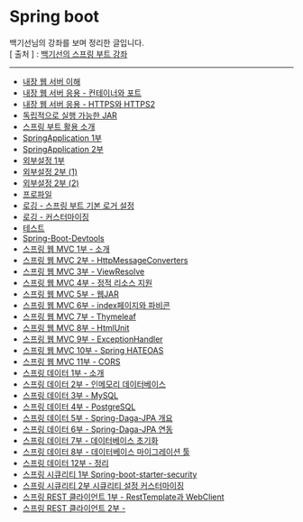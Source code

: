 Spring boot
===========
백기선님의 강좌를 보며 정리한 글입니다.   
[ 출처 ] : [백기선의 스프링 부트 강좌](https://www.inflearn.com/course/%EC%8A%A4%ED%94%84%EB%A7%81%EB%B6%80%ED%8A%B8/)   



---
* [내장 웹 서버 이해](https://github.com/KimYoungQ/study/blob/main/springboot/3_6.md)
* [내장 웹 서버 응용 - 컨테이너와 포트](https://github.com/KimYoungQ/study/blob/main/springboot/3_7.md)
* [내장 웹 서버 응용 - HTTPS와 HTTPS2](https://github.com/KimYoungQ/study/blob/main/springboot/3_8.md)
* [독립적으로 실행 가능한 JAR](https://github.com/KimYoungQ/study/blob/main/springboot/3_10.md)
* [스프링 부트 활용 소개](https://github.com/KimYoungQ/study/blob/main/springboot/4_1.md)
* [SpringApplication 1부](https://github.com/KimYoungQ/study/blob/main/springboot/4_2.md)
* [SpringApplication 2부](https://github.com/KimYoungQ/study/blob/main/springboot/4_3.md)
* [외부설정 1부](https://github.com/KimYoungQ/study/blob/main/springboot/4_4.md)
* [외부설정 2부 (1)](https://github.com/KimYoungQ/study/blob/main/springboot/4_5.md)
* [외부설정 2부 (2)](https://github.com/KimYoungQ/study/blob/main/springboot/4_5.md)
* [프로파일](https://github.com/KimYoungQ/study/blob/main/springboot/4_6.md)
* [로깅 - 스프링 부트 기본 로거 설정](https://github.com/KimYoungQ/study/blob/main/springboot/4_7.md)
* [로깅 - 커스터마이징](https://github.com/KimYoungQ/study/blob/main/springboot/4_8.md)
* [테스트](https://github.com/KimYoungQ/study/blob/main/springboot/4_9.md)
* [Spring-Boot-Devtools](https://github.com/KimYoungQ/study/blob/main/springboot/4_11.md)
* [스프링 웹 MVC 1부 - 소개](https://github.com/KimYoungQ/study/blob/main/springboot/4_12.md)
* [스프링 웹 MVC 2부 - HttpMessageConverters](https://github.com/KimYoungQ/study/blob/main/springboot/4_13.md)
* [스프링 웹 MVC 3부 - ViewResolve](https://github.com/KimYoungQ/study/blob/main/springboot/4_14.md)
* [스프링 웹 MVC 4부 - 정적 리소스 지원](https://github.com/KimYoungQ/study/blob/main/springboot/4_15.md)
* [스프링 웹 MVC 5부 - 웹JAR](https://github.com/KimYoungQ/study/blob/main/springboot/4_16.md)
* [스프링 웹 MVC 6부 - index페이지와 파비콘](https://github.com/KimYoungQ/study/blob/main/springboot/4_17.md)
* [스프링 웹 MVC 7부 - Thymeleaf](https://github.com/KimYoungQ/study/blob/main/springboot/4_18.md)
* [스프링 웹 MVC 8부 - HtmlUnit](https://github.com/KimYoungQ/study/blob/main/springboot/4_19.md)
* [스프링 웹 MVC 9부 - ExceptionHandler](https://github.com/KimYoungQ/study/blob/main/springboot/4_20.md)
* [스프링 웹 MVC 10부 - Spring HATEOAS](https://github.com/KimYoungQ/study/blob/main/springboot/4_21.md)
* [스프링 웹 MVC 11부 - CORS](https://github.com/KimYoungQ/study/blob/main/springboot/4_22.md)
* [스프링 데이터 1부 - 소개](https://github.com/KimYoungQ/study/blob/main/springboot/4_23.md)
* [스프링 데이터 2부 - 인메모리 데이터베이스](https://github.com/KimYoungQ/study/blob/main/springboot/4_24.md)
* [스프링 데이터 3부 - MySQL](https://github.com/KimYoungQ/study/blob/main/springboot/4_25.md)
* [스프링 데이터 4부 - PostgreSQL](https://github.com/KimYoungQ/study/blob/main/springboot/4_26.md)
* [스프링 데이터 5부 - Spring-Daga-JPA 개요](https://github.com/KimYoungQ/study/blob/main/springboot/4_27.md)
* [스프링 데이터 6부 - Spring-Daga-JPA 연동](https://github.com/KimYoungQ/study/blob/main/springboot/4_28.md)
* [스프링 데이터 7부 - 데이터베이스 초기화](https://github.com/KimYoungQ/study/blob/main/springboot/4_29.md)
* [스프링 데이터 8부 - 데이터베이스 마이그레이션 툴](https://github.com/KimYoungQ/study/blob/main/springboot/4_30.md)
* [스프링 데이터 12부 - 정리](https://github.com/KimYoungQ/study/blob/main/springboot/4_31.md)
* [스프링 시큐리티 1부 Spring-boot-starter-security](https://github.com/KimYoungQ/study/blob/main/springboot/4_32.md)
* [스프링 시큐리티 2부 시큐리티 설정 커스터마이징](https://github.com/KimYoungQ/study/blob/main/springboot/4_33.md)
* [스프링 REST 클라이언트 1부 - RestTemplate과 WebClient](https://github.com/KimYoungQ/study/blob/main/springboot/4_34.md)
* [스프링 REST 클라이언트 2부 - ](https://github.com/KimYoungQ/study/blob/main/springboot/4_35.md)

